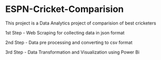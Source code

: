 # ESPN-Cricket-Comparision

This project is a Data Analytics project of comparision of best cricketers

1st Step - Web Scraping for collecting data in json format

2nd Step - Data pre processing and converting to csv format

3rd Step - Data Transformation and Visualization using Power Bi
